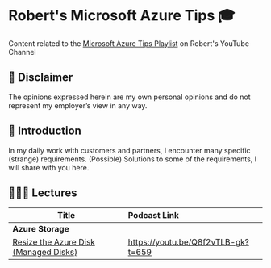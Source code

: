 # Robert's Microsoft Azure Tips 🎓

Content related to the [Microsoft Azure Tips Playlist](https://www.youtube.com/playlist?list=PLL2V7vl0bZ5R8xLdoWPvQeNk9I_Y7sMfu) on Robert's YouTube Channel

## 🧱 Disclaimer
The opinions expressed herein are my own personal opinions and do not represent my employer’s view in any way.

## 🔭 Introduction
In my daily work with customers and partners, I encounter many specific (strange) requirements. (Possible) Solutions to some of the requirements, I will share with you here.


## 👩🏽‍💻 Lectures

| Title | Podcast Link |
| ------------------------------------------- | :---------- |
| **Azure Storage** |
| [Resize the Azure Disk (Managed Disks)](https://github.com/roboban/AzureTips/tree/main/Tip001) | https://youtu.be/Q8f2vTLB-gk?t=659 |

